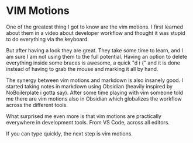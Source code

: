 # VIM Motions

One of the greatest thing I got to know are the vim motions.
I first learned about them in a video about developer workflow and thought it was stupid to do everything via the keyboard.

But after having a look they are great. They take some time to learn, and I am sure I am not using them to the full potential.
Having an option to delete everything inside some braces is awesome, a quick "d i {" and it is done instead of having to grab the mouse and marking it all by hand.

The synergy between vim motions and markdown is also insanely good. I started taking notes in markdown using Obsidian (heavily inspired by NoBoilerplate i gotta say).
After some time playing with vim someone told me there are vim motions also in Obsidian which globalizes the workflow across the different tools.

What surprised me even more is that vim motions are practically everywhere in development tools. From VS Code, across all editors.

If you can type quickly, the next step is vim motions.
